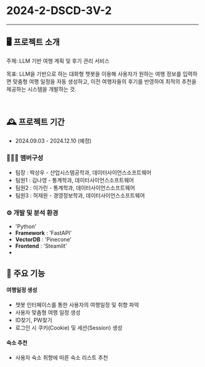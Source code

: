 # 2024-2-DSCD-3V-2
---

## 🖥️ 프로젝트 소개
주제: LLM 기반 여행 계획 및 후기 관리 서비스

목표: LLM을 기반으로 하는 대화형 챗봇을 이용해 사용자가 원하는 여행 정보를 입력하면 맞춤형 여행 일정을 자동 생성하고, 이전 여행자들의 후기를 반영하여 최적의 추천을 제공하는 시스템을 개발하는 것.

<br>

## 🕰️ 프로젝트 기간
* 2024.09.03 - 2024.12.10 (예정)

### 🧑‍🤝‍🧑 맴버구성
 - 팀장  : 박상우 - 산업시스템공학과, 데이터사이언스소프트웨어
 - 팀원1 : 김나영 - 통계학과, 데이터사이언스소프트웨어
 - 팀원2 : 이가린 - 통계학과, 데이터사이언스소프트웨어
 - 팀원3 : 허재원 - 경영정보학과, 데이터사이언스소프트웨어

### ⚙️ 개발 및 분석 환경
- 'Python'
- **Framework** : 'FastAPI'
- **VectorDB** : 'Pinecone'
- **Frontend** : 'Steamlit'
- 

## 📌 주요 기능
#### 여행일정 생성
- 챗봇 인터페이스를 통한 사용자의 여행일정 및 취향 파악
- 사용자 맞춤형 여행 일정 생성
- ID찾기, PW찾기
- 로그인 시 쿠키(Cookie) 및 세션(Session) 생성
#### 숙소 추천
- 사용자 숙소 취향에 따른 숙소 리스트 추천
